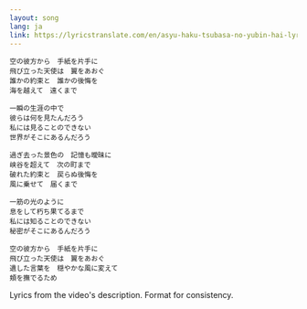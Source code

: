 ```yaml
---
layout: song
lang: ja
link: https://lyricstranslate.com/en/asyu-haku-tsubasa-no-yubin-hai-lyrics
---
```

```
空の彼方から　手紙を片手に
飛び立った天使は　翼をあおぐ
誰かの約束と　誰かの後悔を
海を越えて　遠くまで

一瞬の生涯の中で
彼らは何を見たんだろう
私には見ることのできない
世界がそこにあるんだろう

過ぎ去った景色の　記憶も曖昧に
峡谷を超えて　次の町まで
破れた約束と　戻らぬ後悔を
風に乗せて　届くまで

一筋の光のように
息をして朽ち果てるまで
私には知ることのできない
秘密がそこにあるんだろう

空の彼方から　手紙を片手に
飛び立った天使は　翼をあおぐ
遺した言葉を　穏やかな風に変えて
頬を撫でるため
```

Lyrics from the video's description. Format for consistency.